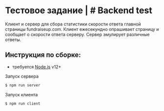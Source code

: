 # **Тестовое задание | # Backend test**

Клиент и сервер для сбора статистики скорости ответа главной страницы fundraiseup.com. Клиент ежесекундно опрашивает страницу и сообщает о скорости ответа серверу. Сервер эмулирует различные ответы.

## **Инструкция по сборке:**

- требуется [Node.js](https://nodejs.org/) v12+

Запуск сервера

```sh
$ npm run server
```

Запуск клиента

```sh
$ npm run client
```
